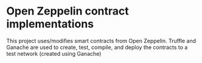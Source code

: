 # Open Zeppelin contract implementations
This project uses/modifies smart contracts from Open Zeppelin. Truffle and Ganache are used to create, test, compile, and deploy the contracts to a test network (created using Ganache)
